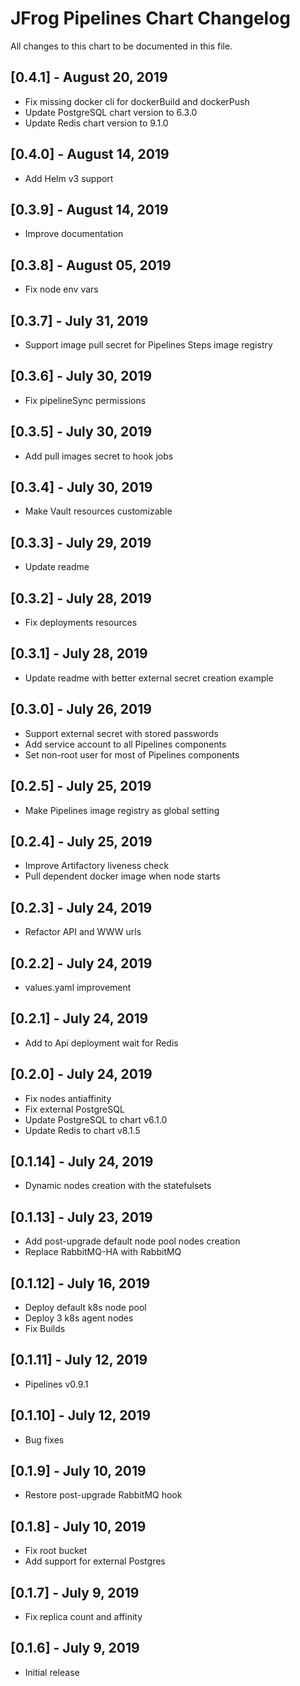 # JFrog Pipelines Chart Changelog
All changes to this chart to be documented in this file.

## [0.4.1] - August 20, 2019
* Fix missing docker cli for dockerBuild and dockerPush
* Update PostgreSQL chart version to 6.3.0
* Update Redis chart version to 9.1.0

## [0.4.0] - August 14, 2019
* Add Helm v3 support

## [0.3.9] - August 14, 2019
* Improve documentation

## [0.3.8] - August 05, 2019
* Fix node env vars

## [0.3.7] - July 31, 2019
* Support image pull secret for Pipelines Steps image registry

## [0.3.6] - July 30, 2019
* Fix pipelineSync permissions

## [0.3.5] - July 30, 2019
* Add pull images secret to hook jobs

## [0.3.4] - July 30, 2019
* Make Vault resources customizable

## [0.3.3] - July 29, 2019
* Update readme

## [0.3.2] - July 28, 2019
* Fix deployments resources

## [0.3.1] - July 28, 2019
* Update readme with better external secret creation example

## [0.3.0] - July 26, 2019
* Support external secret with stored passwords
* Add service account to all Pipelines components
* Set non-root user for most of Pipelines components

## [0.2.5] - July 25, 2019
* Make Pipelines image registry as global setting

## [0.2.4] - July 25, 2019
* Improve Artifactory liveness check
* Pull dependent docker image when node starts

## [0.2.3] - July 24, 2019
* Refactor API and WWW urls

## [0.2.2] - July 24, 2019
* values.yaml improvement

## [0.2.1] - July 24, 2019
* Add to Api deployment wait for Redis 

## [0.2.0] - July 24, 2019
* Fix nodes antiaffinity
* Fix external PostgreSQL
* Update PostgreSQL to chart v6.1.0
* Update Redis to chart v8.1.5 

## [0.1.14] - July 24, 2019
* Dynamic nodes creation with the statefulsets

## [0.1.13] - July 23, 2019
* Add post-upgrade default node pool nodes creation
* Replace RabbitMQ-HA with RabbitMQ

## [0.1.12] - July 16, 2019
* Deploy default k8s node pool
* Deploy 3 k8s agent nodes
* Fix Builds

## [0.1.11] - July 12, 2019
* Pipelines v0.9.1

## [0.1.10] - July 12, 2019
* Bug fixes

## [0.1.9] - July 10, 2019
* Restore post-upgrade RabbitMQ hook

## [0.1.8] - July 10, 2019
* Fix root bucket
* Add support for external Postgres

## [0.1.7] - July 9, 2019
* Fix replica count and affinity

## [0.1.6] - July 9, 2019
* Initial release
